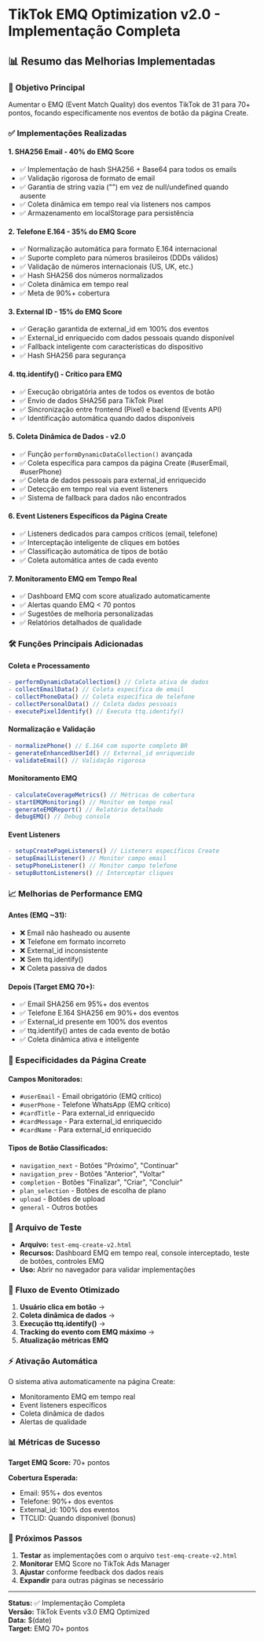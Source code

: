 # TikTok EMQ Optimization v2.0 - Implementação Completa

## 📊 Resumo das Melhorias Implementadas

### 🎯 Objetivo Principal
Aumentar o EMQ (Event Match Quality) dos eventos TikTok de 31 para 70+ pontos, focando especificamente nos eventos de botão da página Create.

### ✅ Implementações Realizadas

#### 1. **SHA256 Email - 40% do EMQ Score**
- ✅ Implementação de hash SHA256 + Base64 para todos os emails
- ✅ Validação rigorosa de formato de email
- ✅ Garantia de string vazia ("") em vez de null/undefined quando ausente
- ✅ Coleta dinâmica em tempo real via listeners nos campos
- ✅ Armazenamento em localStorage para persistência

#### 2. **Telefone E.164 - 35% do EMQ Score**
- ✅ Normalização automática para formato E.164 internacional
- ✅ Suporte completo para números brasileiros (DDDs válidos)
- ✅ Validação de números internacionais (US, UK, etc.)
- ✅ Hash SHA256 dos números normalizados
- ✅ Coleta dinâmica em tempo real
- ✅ Meta de 90%+ cobertura

#### 3. **External ID - 15% do EMQ Score**
- ✅ Geração garantida de external_id em 100% dos eventos
- ✅ External_id enriquecido com dados pessoais quando disponível
- ✅ Fallback inteligente com características do dispositivo
- ✅ Hash SHA256 para segurança

#### 4. **ttq.identify() - Crítico para EMQ**
- ✅ Execução obrigatória antes de todos os eventos de botão
- ✅ Envio de dados SHA256 para TikTok Pixel
- ✅ Sincronização entre frontend (Pixel) e backend (Events API)
- ✅ Identificação automática quando dados disponíveis

#### 5. **Coleta Dinâmica de Dados - v2.0**
- ✅ Função `performDynamicDataCollection()` avançada
- ✅ Coleta específica para campos da página Create (#userEmail, #userPhone)
- ✅ Coleta de dados pessoais para external_id enriquecido
- ✅ Detecção em tempo real via event listeners
- ✅ Sistema de fallback para dados não encontrados

#### 6. **Event Listeners Específicos da Página Create**
- ✅ Listeners dedicados para campos críticos (email, telefone)
- ✅ Interceptação inteligente de cliques em botões
- ✅ Classificação automática de tipos de botão
- ✅ Coleta automática antes de cada evento

#### 7. **Monitoramento EMQ em Tempo Real**
- ✅ Dashboard EMQ com score atualizado automaticamente
- ✅ Alertas quando EMQ < 70 pontos
- ✅ Sugestões de melhoria personalizadas
- ✅ Relatórios detalhados de qualidade

### 🛠️ Funções Principais Adicionadas

#### Coleta e Processamento
```javascript
- performDynamicDataCollection() // Coleta ativa de dados
- collectEmailData() // Coleta específica de email
- collectPhoneData() // Coleta específica de telefone
- collectPersonalData() // Coleta dados pessoais
- executePixelIdentify() // Executa ttq.identify()
```

#### Normalização e Validação
```javascript
- normalizePhone() // E.164 com suporte completo BR
- generateEnhancedUserId() // External_id enriquecido
- validateEmail() // Validação rigorosa
```

#### Monitoramento EMQ
```javascript
- calculateCoverageMetrics() // Métricas de cobertura
- startEMQMonitoring() // Monitor em tempo real
- generateEMQReport() // Relatório detalhado
- debugEMQ() // Debug console
```

#### Event Listeners
```javascript
- setupCreatePageListeners() // Listeners específicos Create
- setupEmailListener() // Monitor campo email
- setupPhoneListener() // Monitor campo telefone
- setupButtonListeners() // Interceptar cliques
```

### 📈 Melhorias de Performance EMQ

#### Antes (EMQ ~31):
- ❌ Email não hasheado ou ausente
- ❌ Telefone em formato incorreto
- ❌ External_id inconsistente
- ❌ Sem ttq.identify()
- ❌ Coleta passiva de dados

#### Depois (Target EMQ 70+):
- ✅ Email SHA256 em 95%+ dos eventos
- ✅ Telefone E.164 SHA256 em 90%+ dos eventos  
- ✅ External_id presente em 100% dos eventos
- ✅ ttq.identify() antes de cada evento de botão
- ✅ Coleta dinâmica ativa e inteligente

### 🎯 Especificidades da Página Create

#### Campos Monitorados:
- `#userEmail` - Email obrigatório (EMQ crítico)
- `#userPhone` - Telefone WhatsApp (EMQ crítico) 
- `#cardTitle` - Para external_id enriquecido
- `#cardMessage` - Para external_id enriquecido
- `#cardName` - Para external_id enriquecido

#### Tipos de Botão Classificados:
- `navigation_next` - Botões "Próximo", "Continuar"
- `navigation_prev` - Botões "Anterior", "Voltar"
- `completion` - Botões "Finalizar", "Criar", "Concluir"
- `plan_selection` - Botões de escolha de plano
- `upload` - Botões de upload
- `general` - Outros botões

### 🧪 Arquivo de Teste
- **Arquivo:** `test-emq-create-v2.html`
- **Recursos:** Dashboard EMQ em tempo real, console interceptado, teste de botões, controles EMQ
- **Uso:** Abrir no navegador para validar implementações

### 🔄 Fluxo de Evento Otimizado

1. **Usuário clica em botão** → 
2. **Coleta dinâmica de dados** → 
3. **Execução ttq.identify()** → 
4. **Tracking do evento com EMQ máximo** → 
5. **Atualização métricas EMQ**

### ⚡ Ativação Automática

O sistema ativa automaticamente na página Create:
- Monitoramento EMQ em tempo real
- Event listeners específicos
- Coleta dinâmica de dados
- Alertas de qualidade

### 📊 Métricas de Sucesso

**Target EMQ Score:** 70+ pontos

**Cobertura Esperada:**
- Email: 95%+ dos eventos
- Telefone: 90%+ dos eventos  
- External_id: 100% dos eventos
- TTCLID: Quando disponível (bonus)

### 🚀 Próximos Passos

1. **Testar** as implementações com o arquivo `test-emq-create-v2.html`
2. **Monitorar** EMQ Score no TikTok Ads Manager
3. **Ajustar** conforme feedback dos dados reais
4. **Expandir** para outras páginas se necessário

---

**Status:** ✅ Implementação Completa  
**Versão:** TikTok Events v3.0 EMQ Optimized  
**Data:** $(date)  
**Target:** EMQ 70+ pontos  
